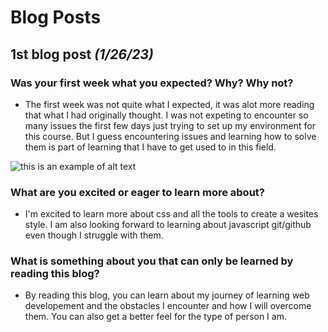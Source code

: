 # Blog Posts
## 1<super>st</super> blog post *(1/26/23)*
### Was your first week what you expected? Why? Why not?
 * The first week was not quite what I expected, it was alot more reading that what I had originally thought.  I was not expeting to encounter so many issues the first few days just trying to set up my environment for this course. But I guess encountering issues and learning how to solve them is part of learning that I have to get used to in this field. 
 
![this is an example of alt text](https://media1.giphy.com/media/4no7ul3pa571e/giphy.gif?cid=790b7611cfe5891cd0b1c7f7d4df8f2d4367c86b35d110c4&rid=giphy.gif&ct=g)
  
  
 ### What are you excited or eager to learn more about?
 * I'm excited to learn more about css and all the tools to create a wesites style. I am also looking forward to learning about javascript git/github even though I struggle with them.

### What is something about you that can only be learned by reading this blog?
* By reading this blog, you can learn about my journey of learning web developement and the obstacles I encounter and how I will overcome them. You can also get a better feel for the type of person I am.
